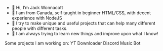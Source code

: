 - 👋 Hi, I’m Jack Wonnacott
- 👀 I am from Canada, self taught in beginner HTML/CSS, with decent experience with NodeJS
- 🌱 I try to make unique and useful projects that can help many different people with different tasks.
- 🧠 I am always trying to learn new things and improve upon what I know!

Some projects I am working on:
  YT Downloader
  Discord Music Bot

<!---
JackW25/JackW25 is a ✨ special ✨ repository because its `README.md` (this file) appears on your GitHub profile.
You can click the Preview link to take a look at your changes.
--->
